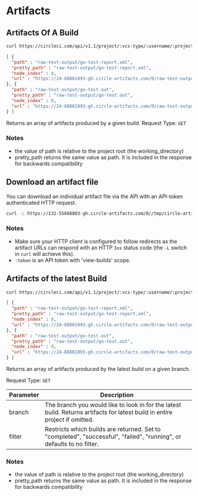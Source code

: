 # Artifacts

## Artifacts Of A Build

```sh
curl https://circleci.com/api/v1.1/project/:vcs-type/:username/:project/:build_num/artifacts -H "Circle-Token: <circle-token>"
```

```json
[ {
  "path" : "raw-test-output/go-test-report.xml",
  "pretty_path" : "raw-test-output/go-test-report.xml",
  "node_index" : 0,
  "url" : "https://24-88881093-gh.circle-artifacts.com/0/raw-test-output/go-test-report.xml"
}, {
  "path" : "raw-test-output/go-test.out",
  "pretty_path" : "raw-test-output/go-test.out",
  "node_index" : 0,
  "url" : "https://24-88881093-gh.circle-artifacts.com/0/raw-test-output/go-test.out"
} ]
```


Returns an array of artifacts produced by a given build.
Request Type: `GET`

### Notes

* the value of path is relative to the project root (the working_directory)
* pretty_path returns the same value as path. It is included in the response for backwards compatibility


## Download an artifact file

You can download an individual artifact file via the API with an API-token authenticated HTTP request.

```sh
curl -L https://132-55688803-gh.circle-artifacts.com/0//tmp/circle-artifacts.7wgAaIU/file.txt -H "Circle-Token: <circle-token>"
```

### Notes
* Make sure your HTTP client is configured to follow redirects as the artifact URLs can respond with
an HTTP `3xx` status code (the `-L` switch in `curl` will achieve this).
* `:token` is an API token with 'view-builds' scope.

## Artifacts of the latest Build

```sh
curl https://circleci.com/api/v1.1/project/:vcs-type/:username/:project/latest/artifacts?branch=:branch&filter=:filter -H "Circle-Token: <circle-token>"
```

```json
[ {
  "path" : "raw-test-output/go-test-report.xml",
  "pretty_path" : "raw-test-output/go-test-report.xml",
  "node_index" : 0,
  "url" : "https://24-88881093-gh.circle-artifacts.com/0/raw-test-output/go-test-report.xml"
}, {
  "path" : "raw-test-output/go-test.out",
  "pretty_path" : "raw-test-output/go-test.out",
  "node_index" : 0,
  "url" : "https://24-88881093-gh.circle-artifacts.com/0/raw-test-output/go-test.out"
} ]
```

Returns an array of artifacts produced by the latest build on a given branch.

Request Type: `GET`

**Parameter** | **Description**
------- | -------------
branch | The branch you would like to look in for the latest build. Returns artifacts for latest build in entire project if omitted.
filter | Restricts which builds are returned. Set to "completed", "successful", "failed", "running", or defaults to no filter.


### Notes

* the value of path is relative to the project root (the working_directory)
* pretty_path returns the same value as path. It is included in the response for backwards compatibility
